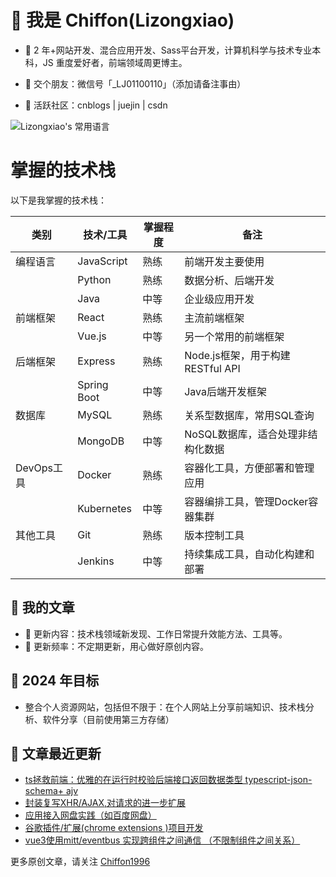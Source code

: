 # 🍰 我是 Chiffon(Lizongxiao)

- 🍎 2 年+网站开发、混合应用开发、Sass平台开发，计算机科学与技术专业本科，JS 重度爱好者，前端领域周更博主。

- 🍊 交个朋友：微信号「_LJ01100110」（添加请备注事由）

- 🍉 活跃社区：cnblogs | juejin | csdn


![Lizongxiao's 常用语言](https://github-readme-stats.vercel.app/api/top-langs/?username=Lizongxiao&layout=compact&hide_border=true&langs_count=10)

# 掌握的技术栈

以下是我掌握的技术栈：

| 类别       | 技术/工具                | 掌握程度   | 备注                                |
| ---------- | ----------------------- | -------- | ----------------------------------- |
| 编程语言   | JavaScript              | 熟练      | 前端开发主要使用                    |
|            | Python                  | 熟练      | 数据分析、后端开发                  |
|            | Java                    | 中等      | 企业级应用开发                      |
| 前端框架   | React                   | 熟练      | 主流前端框架                        |
|            | Vue.js                  | 中等      | 另一个常用的前端框架                |
| 后端框架   | Express                 | 熟练      | Node.js框架，用于构建RESTful API     |
|            | Spring Boot             | 中等      | Java后端开发框架                    |
| 数据库     | MySQL                   | 熟练      | 关系型数据库，常用SQL查询            |
|            | MongoDB                 | 中等      | NoSQL数据库，适合处理非结构化数据    |
| DevOps工具 | Docker                  | 熟练      | 容器化工具，方便部署和管理应用        |
|            | Kubernetes              | 中等      | 容器编排工具，管理Docker容器集群     |
| 其他工具   | Git                     | 熟练      | 版本控制工具                        |
|            | Jenkins                 | 中等      | 持续集成工具，自动化构建和部署        |


## 🍯 我的文章
  - 🍓 更新内容：技术栈领域新发现、工作日常提升效能方法、工具等。
  - 🍓 更新频率：不定期更新，用心做好原创内容。

## 🎯 2024 年目标
- 整合个人资源网站，包括但不限于：在个人网站上分享前端知识、技术栈分析、软件分享（目前使用第三方存储）

## 💭 文章最近更新
- [ts拯救前端：优雅的在运行时校验后端接口返回数据类型 typescript-json-schema+ ajv](https://www.cnblogs.com/zhengzhijian/p/18219996)
- [封装复写XHR/AJAX,对请求的进一步扩展](https://www.cnblogs.com/zhengzhijian/p/17960813)
- [应用接入网盘实践（如百度网盘）](https://www.cnblogs.com/zhengzhijian/p/17888535.html)
- [谷歌插件/扩展(chrome extensions )项目开发](https://www.cnblogs.com/zhengzhijian/p/17662200.html)
- [vue3使用mitt/eventbus 实现跨组件之间通信 （不限制组件之间关系）](https://www.cnblogs.com/zhengzhijian/p/17662200.html)

更多原创文章，请关注 [Chiffon1996](https://home.cnblogs.com/u/zhengzhijian)  
